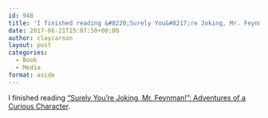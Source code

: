 ```yaml
---
id: 948
title: 'I finished reading &#8220;Surely You&#8217;re Joking, Mr. Feynman!&#8221;: Adventures of a Curious Character: Adventures of a Curious Character'
date: 2017-06-21T15:07:50+00:00
author: claycarson
layout: post
categories: 
  - Book
  - Media
format: aside
---
```

I finished reading [&#8220;Surely You&#8217;re Joking, Mr. Feynman!&#8221;: Adventures of a Curious Character](http://amazon.com/exec/obidos/ASIN/B003V1WXKU/claycarson0c-20).<!--more-->